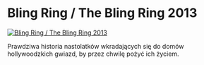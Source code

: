 Bling Ring / The Bling Ring 2013 
=============
[![Bling Ring / The Bling Ring 2013 ](http://vidos.pl/images/player.gif)](http://vidos.pl/bling-ring-the-bling-ring-2013)

 Prawdziwa historia nastolatków wkradających się do domów hollywoodzkich gwiazd, by przez chwilę pożyć ich życiem.
